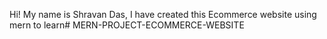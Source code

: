 Hi! My name is Shravan Das, I have created this Ecommerce website using mern to learn# MERN-PROJECT-ECOMMERCE-WEBSITE
